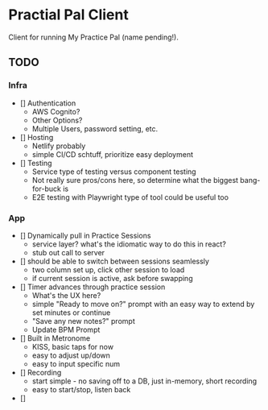 # Practial Pal Client

Client for running My Practice Pal (name pending!).

## TODO

### Infra

- [] Authentication
  - AWS Cognito?
  - Other Options?
  - Multiple Users, password setting, etc.
- [] Hosting
  - Netlify probably
  - simple CI/CD schtuff, prioritize easy deployment
- [] Testing
  - Service type of testing versus component testing
  - Not really sure pros/cons here, so determine what the biggest bang-for-buck is
  - E2E testing with Playwright type of tool could be useful too

### App

- [] Dynamically pull in Practice Sessions
  - service layer? what's the idiomatic way to do this in react?
  - stub out call to server
- [] should be able to switch between sessions seamlessly
  - two column set up, click other session to load
  - if current session is active, ask before swapping
- [] Timer advances through practice session
  - What's the UX here?
  - simple "Ready to move on?" prompt with an easy way to extend by set minutes or continue
  - "Save any new notes?" prompt
  - Update BPM Prompt
- [] Built in Metronome
  - KISS, basic taps for now
  - easy to adjust up/down
  - easy to input specific num
- [] Recording
  - start simple - no saving off to a DB, just in-memory, short recording
  - easy to start/stop, listen back
- []
